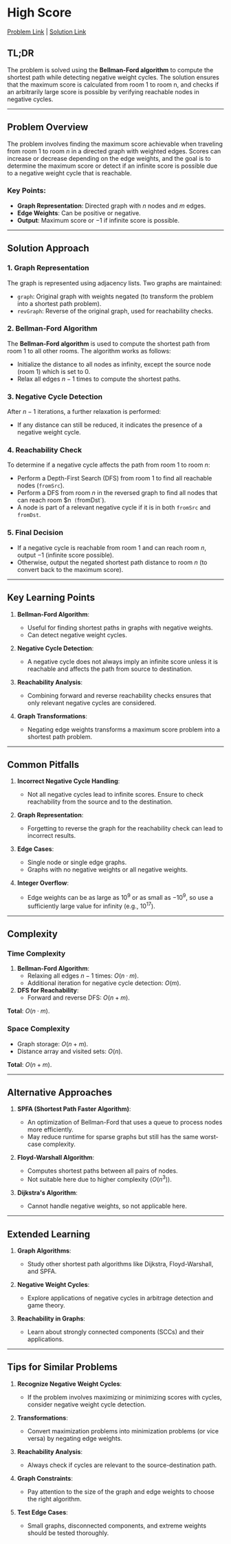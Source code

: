 # High Score

[Problem Link](https://cses.fi/problemset/task/1673) | [Solution Link](../../solutions/04_Graph_Algorithms/10_1673_High_Score.cpp)

## TL;DR

The problem is solved using the **Bellman-Ford algorithm** to compute the shortest path while detecting negative weight cycles. The solution ensures that the maximum score is calculated from room 1 to room n, and checks if an arbitrarily large score is possible by verifying reachable nodes in negative cycles.

---

## Problem Overview

The problem involves finding the maximum score achievable when traveling from room 1 to room $n$ in a directed graph with weighted edges. Scores can increase or decrease depending on the edge weights, and the goal is to determine the maximum score or detect if an infinite score is possible due to a negative weight cycle that is reachable.

### Key Points:
- **Graph Representation**: Directed graph with $n$ nodes and $m$ edges.
- **Edge Weights**: Can be positive or negative.
- **Output**: Maximum score or $-1$ if infinite score is possible.

---

## Solution Approach

### 1. **Graph Representation**
The graph is represented using adjacency lists. Two graphs are maintained:
- `graph`: Original graph with weights negated (to transform the problem into a shortest path problem).
- `revGraph`: Reverse of the original graph, used for reachability checks.

### 2. **Bellman-Ford Algorithm**
The **Bellman-Ford algorithm** is used to compute the shortest path from room 1 to all other rooms. The algorithm works as follows:
- Initialize the distance to all nodes as infinity, except the source node (room 1) which is set to 0.
- Relax all edges $n-1$ times to compute the shortest paths.

### 3. **Negative Cycle Detection**
After $n-1$ iterations, a further relaxation is performed:
- If any distance can still be reduced, it indicates the presence of a negative weight cycle.

### 4. **Reachability Check**
To determine if a negative cycle affects the path from room 1 to room $n$:
- Perform a Depth-First Search (DFS) from room 1 to find all reachable nodes (`fromSrc`).
- Perform a DFS from room $n$ in the reversed graph to find all nodes that can reach room $n` (`fromDst`).
- A node is part of a relevant negative cycle if it is in both `fromSrc` and `fromDst`.

### 5. **Final Decision**
- If a negative cycle is reachable from room 1 and can reach room $n$, output $-1$ (infinite score possible).
- Otherwise, output the negated shortest path distance to room $n$ (to convert back to the maximum score).

---

## Key Learning Points

1. **Bellman-Ford Algorithm**:
   - Useful for finding shortest paths in graphs with negative weights.
   - Can detect negative weight cycles.

2. **Negative Cycle Detection**:
   - A negative cycle does not always imply an infinite score unless it is reachable and affects the path from source to destination.

3. **Reachability Analysis**:
   - Combining forward and reverse reachability checks ensures that only relevant negative cycles are considered.

4. **Graph Transformations**:
   - Negating edge weights transforms a maximum score problem into a shortest path problem.

---

## Common Pitfalls

1. **Incorrect Negative Cycle Handling**:
   - Not all negative cycles lead to infinite scores. Ensure to check reachability from the source and to the destination.

2. **Graph Representation**:
   - Forgetting to reverse the graph for the reachability check can lead to incorrect results.

3. **Edge Cases**:
   - Single node or single edge graphs.
   - Graphs with no negative weights or all negative weights.

4. **Integer Overflow**:
   - Edge weights can be as large as $10^9$ or as small as $-10^9$, so use a sufficiently large value for infinity (e.g., $10^{17}$).

---

## Complexity

### Time Complexity
1. **Bellman-Ford Algorithm**:
   - Relaxing all edges $n-1$ times: $O(n \cdot m)$.
   - Additional iteration for negative cycle detection: $O(m)$.
2. **DFS for Reachability**:
   - Forward and reverse DFS: $O(n + m)$.

**Total**: $O(n \cdot m)$.

### Space Complexity
- Graph storage: $O(n + m)$.
- Distance array and visited sets: $O(n)$.

**Total**: $O(n + m)$.

---

## Alternative Approaches

1. **SPFA (Shortest Path Faster Algorithm)**:
   - An optimization of Bellman-Ford that uses a queue to process nodes more efficiently.
   - May reduce runtime for sparse graphs but still has the same worst-case complexity.

2. **Floyd-Warshall Algorithm**:
   - Computes shortest paths between all pairs of nodes.
   - Not suitable here due to higher complexity ($O(n^3)$).

3. **Dijkstra's Algorithm**:
   - Cannot handle negative weights, so not applicable here.

---

## Extended Learning

1. **Graph Algorithms**:
   - Study other shortest path algorithms like Dijkstra, Floyd-Warshall, and SPFA.

2. **Negative Weight Cycles**:
   - Explore applications of negative cycles in arbitrage detection and game theory.

3. **Reachability in Graphs**:
   - Learn about strongly connected components (SCCs) and their applications.

---

## Tips for Similar Problems

1. **Recognize Negative Weight Cycles**:
   - If the problem involves maximizing or minimizing scores with cycles, consider negative weight cycle detection.

2. **Transformations**:
   - Convert maximization problems into minimization problems (or vice versa) by negating edge weights.

3. **Reachability Analysis**:
   - Always check if cycles are relevant to the source-destination path.

4. **Graph Constraints**:
   - Pay attention to the size of the graph and edge weights to choose the right algorithm.

5. **Test Edge Cases**:
   - Small graphs, disconnected components, and extreme weights should be tested thoroughly.